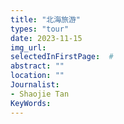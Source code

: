 ```yaml
---
title: "北海旅游"
types: "tour"
date: 2023-11-15
img_url: 
selectedInFirstPage:  # 
abstract: ""
location: ""
Journalist:
- Shaojie Tan
KeyWords:
---
```

